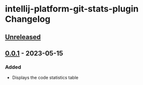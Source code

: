 <!-- Keep a Changelog guide -> https://keepachangelog.com -->

# intellij-platform-git-stats-plugin Changelog

## [Unreleased]

## [0.0.1] - 2023-05-15

### Added
- Displays the code statistics table

[Unreleased]: https://github.com/zhensherlock/intellij-platform-git-stats-plugin/compare/v0.0.1...HEAD
[0.0.1]: https://github.com/zhensherlock/intellij-platform-git-stats-plugin/commits/v0.0.1
[//]: #
